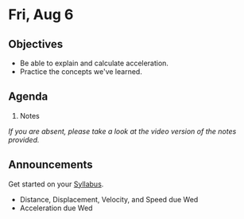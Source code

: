 Fri, Aug 6
=========  

Objectives
------------
- Be able to explain and calculate acceleration.
- Practice the concepts we've learned.

Agenda  
---------  

 1. Notes
 
*If you are absent, please take a look at the video version of the notes provided.*

Announcements
-------------  
Get started on your [Syllabus](https://avon.schoology.com/course/5138386902/materials?f=469192557). 

- Distance, Displacement, Velocity, and Speed due Wed
- Acceleration due Wed
<!--stackedit_data:
eyJoaXN0b3J5IjpbMTc2MTM5ODE1NCwtMTExMzU4ODcwLDE0ND
I4NjY5NjUsLTk0MDMyMjk4NiwtNzc4Mjg4MDI2LDU0NjMzMTgy
Myw1NjE2MjI2OTgsLTIxMTQwOTg4ODUsLTY4MDIyNzczOSwyMD
M0NTE2NTMwLDEzNDgwMTIyODcsMTc0NTcyODgwLC0xNDI2NDA3
NDA4LDIwNzQ2MTI3MzAsLTE1MjI4MTY4MTEsODAxMzQ5MjIxLD
E3MzAwOTAwMzEsOTU4NzAwNTgsLTExNTQzMTg4NDIsMTU4NDIx
MDIyN119
-->